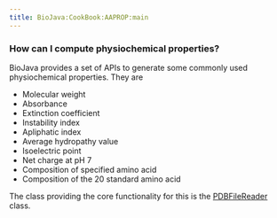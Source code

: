 ```yaml
---
title: BioJava:CookBook:AAPROP:main
---
```


### How can I compute physiochemical properties?

BioJava provides a set of APIs to generate some commonly used
physiochemical properties. They are

-   Molecular weight
-   Absorbance
-   Extinction coefficient
-   Instability index
-   Apliphatic index
-   Average hydropathy value
-   Isoelectric point
-   Net charge at pH 7
-   Composition of specified amino acid
-   Composition of the 20 standard amino acid

The class providing the core functionality for this is the
[PDBFileReader](http://www.biojava.org/docs/api/index.html?org/biojava/bio/structure/io/PDBFileReader.html)
class.
